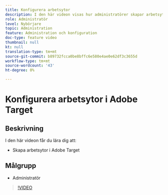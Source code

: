 ```yaml
---
title: Konfigurera arbetsytor
description: I den här videon visas hur administratörer skapar arbetsytor i Adobe Target.
role: Administratör
level: Nybörjare
topic: Administration
feature: Administration och konfiguration
doc-type: feature video
thumbnail: null
kt: null
translation-type: tm+mt
source-git-commit: b89732fcca0be8bffc6e580e4ae0e62df3c3655d
workflow-type: tm+mt
source-wordcount: '43'
ht-degree: 0%

---
```



# Konfigurera arbetsytor i Adobe Target

## Beskrivning

I den här videon får du lära dig att:

* Skapa arbetsytor i Adobe Target

## Målgrupp

* Administratör

>[!VIDEO](https://video.tv.adobe.com/v/19463/?quality=12)